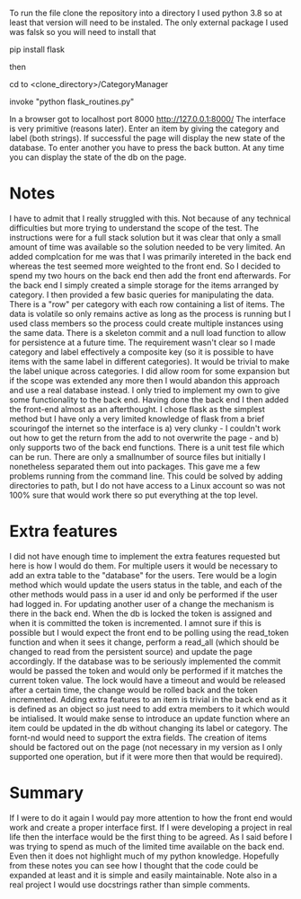 To run the file clone the repository into a directory
I used python 3.8 so at least that version will need to be instaled.  The only external package I used was falsk so you will need to install that

pip install flask

then

cd to <clone_directory>/CategoryManager

invoke "python flask_routines.py"

In a browser got to localhost port 8000 http://127.0.0.1:8000/
The interface is very primitive (reasons later).  Enter an item by giving the category and label (both strings).  If successful the page will display the new state of the database.  To enter another you have to press the back button.  At any time you can display the state of the db on the page.

Notes
=====
I have to admit that I really struggled with this.  Not because of any technical difficulties but more trying to understand the scope of the test.
The instructions were for a full stack solution but it was clear that only a small amount of time was available so the solution needed to be very limited.  An added complcation for me was that I was primarily intereted in the back end whereas the test seemed more weighted to the front end.  So I decided to spend my two hours on the back end then add the front end afterwards.
For the back end I simply created a simple storage for the items arranged by category.  I then provided a few basic queries for manipulating the data.  There is a "row" per category with each row containing a list of items.  The data is volatile so only remains active as long as the process is running but I used class members so the process could create multiple instances using the same data.  There is a skeleton commit and a null load function to allow for persistence at a future time.  The requirement wasn't clear so I made category and label effectively a composite key (so it is possible to have items with the same label in different categories).  It would be trivial to make the label unique across categories.
I did allow room for some expansion but if the scope was extended any more then I would abandon this approach and use a real database instead.  I only tried to implement my own to give some functionality to the back end.
Having done the back end I then added the front-end almost as an afterthought.  I chose flask as the simplest method but I have only a very limited knowledge of flask from a brief scouringof the internet so the interface is a) very clunky - I couldn't work out how to get the return from the add to not overwrite the page - and b) only supports two of the back end functions.
There is a unit test file which can be run.
There are only a smallnumber of source files but initially I nonetheless separated them out into packages.  This gave me a few problems running from the command line.  This could be solved by adding directories to path, but I do not have access to a Linux account so was not 100% sure that would work there so put everything at the top level.

Extra features
==============

I did not have enough time to implement the extra features requested but here is how I would do them.  For multiple users it would be necessary to add an extra table to the "database" for the users.  Tere would be a login method which would update the users status in the table, and each of the other methods would pass in a user id and only be performed if the user had logged in.
For updating another user of a change the mechanism is there in the back end.  When the db is locked the token is assigned and when it is committed the token is incremented.  I amnot sure if this is possible but I would expect the front end to be polling using the read_token function and when it sees it change, perform a read_all (which should be changed to read from the persistent source) and update the page accordingly.
If the database was to be seriously implemented the commit would be passed the token and would only be performed if it matches the current token value.  The lock would have a timeout and would be released after a certain time, the change would be rolled back and the token incremented.
Adding extra features to an item is trivial in the back end as it is defined as an object so just need to add extra members to it which would be intialised.  It would make sense to introduce an update function where an item could be updated in the db without changing its label or category.  The fornt-nd would need to support the extra fields.  The creation of items should be factored out on the page (not necessary in my version as I only supported one operation, but if it were more then that would be required).

Summary
=======
If I were to do it again I would pay more attention to how the front end would work and create a proper interface first.  If I were developing a project in real life then the interface would be the first thing to be agreed.  As I said before I was trying to spend as much of the limited time available on the back end.  Even then it does not highlight much of my python knowledge.  Hopefully from these notes you can see how I thought that the code could be expanded at least and it is simple and easily maintainable.  Note also in a real project I would use docstrings rather than simple comments. 